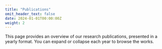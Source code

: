 ```yaml
---
title: "Publications"
omit_header_text: false
date: 2024-01-01T00:00:00Z
weight: 2
---
```

This page provides an overview of our research publications, presented in a yearly format. You can expand or collapse each year to browse the works.
